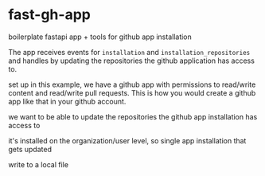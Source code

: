 # fast-gh-app
boilerplate fastapi app + tools for github app installation 

The app receives events for `installation` and `installation_repositories` and handles by updating the repositories the github application has access to.

set up
in this example, we have a github app with permissions to read/write content and read/write pull requests. This is how you would create a github app like that in your github account.

we want to be able to update the repositories the github app installation has access to

it's installed on the organization/user level, so single app installation that gets updated

write to a local file

